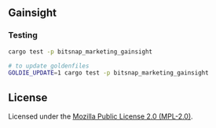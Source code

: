 ## Gainsight

### Testing

```bash
cargo test -p bitsnap_marketing_gainsight

# to update goldenfiles
GOLDIE_UPDATE=1 cargo test -p bitsnap_marketing_gainsight
```

## License

Licensed under the [Mozilla Public License 2.0 (MPL-2.0)](../../LICENSE).

